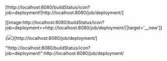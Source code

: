 [!http://localhost:8080/buildStatus/icon?job=deployment!|http://localhost:8080/job/deployment/]

[[image:http://localhost:8080/buildStatus/icon?job=deployment>>http://localhost:8080/job/deployment/||target='__new']]

{<img src='http://localhost:8080/buildStatus/icon?job=deployment'/>}[http://localhost:8080/job/deployment/]

"!http://localhost:8080/buildStatus/icon?job=deployment!":http://localhost:8080/job/deployment/
